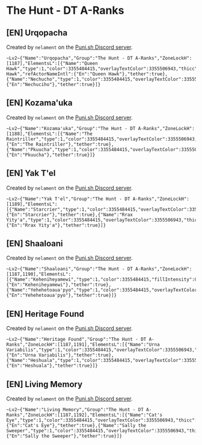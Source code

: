 # The Hunt - DT A-Ranks

## [EN] Urqopacha

Created by `nelament` on the [Puni.sh Discord server](https://discord.gg/Zzrcc8kmvy).

```
~Lv2~{"Name":"Urqopacha","Group":"The Hunt - DT A-Ranks","ZoneLockH":[1187],"ElementsL":[{"Name":"Queen Hawk","type":1,"color":3355484415,"overlayTextColor":3355506943,"thicc":3.0,"refActorName":"Queen Hawk","refActorNameIntl":{"En":"Queen Hawk"},"tether":true},{"Name":"Nechucho","type":1,"color":3355484415,"overlayTextColor":3355506943,"thicc":3.0,"refActorNameIntl":{"En":"Nechuciho"},"tether":true}]}
```

## [EN] Kozama'uka

Created by `nelament` on the [Puni.sh Discord server](https://discord.gg/Zzrcc8kmvy).

```
~Lv2~{"Name":"Kozama'uka","Group":"The Hunt - DT A-Ranks","ZoneLockH":[1188],"ElementsL":[{"Name":"The Raintriller","type":1,"color":3355484415,"overlayTextColor":3355506943,"thicc":3.0,"refActorNameIntl":{"En":"The Raintriller"},"tether":true},{"Name":"Pkuucha","type":1,"color":3355484415,"overlayTextColor":3355506943,"thicc":3.0,"refActorNameIntl":{"En":"Pkuucha"},"tether":true}]}
```

## [EN] Yak T'el

Created by `nelament` on the [Puni.sh Discord server](https://discord.gg/Zzrcc8kmvy).

```
~Lv2~{"Name":"Yak T'el","Group":"The Hunt - DT A-Ranks","ZoneLockH":[1189],"ElementsL":[{"Name":"Starcrier","type":1,"color":3355484415,"overlayTextColor":3355506943,"thicc":3.0,"refActorNameIntl":{"En":"Starcrier"},"tether":true},{"Name":"Rrax Yity'a","type":1,"color":3355484415,"overlayTextColor":3355506943,"thicc":3.0,"refActorNameIntl":{"En":"Rrax Yity'a"},"tether":true}]}
```

## [EN] Shaaloani

Created by `nelament` on the [Puni.sh Discord server](https://discord.gg/Zzrcc8kmvy).

```
~Lv2~{"Name":"Shaaloani","Group":"The Hunt - DT A-Ranks","ZoneLockH":[1187,1190],"ElementsL":[{"Name":"Keheniheyamewi","type":1,"color":3355484415,"fillIntensity":0.5,"originFillColor":1677762815,"endFillColor":1677762815,"overlayTextColor":3355506943,"thicc":3.0,"refActorNameIntl":{"En":"Keheniheyamewi"},"tether":true},{"Name":"Yehehetoaua'pyo","type":1,"color":3355484415,"overlayTextColor":3355506943,"thicc":3.0,"refActorNameIntl":{"En":"Yehehetoaua'pyo"},"tether":true}]}
```

## [EN] Heritage Found

Created by `nelament` on the [Puni.sh Discord server](https://discord.gg/Zzrcc8kmvy).

```
~Lv2~{"Name":"Heritage Found","Group":"The Hunt - DT A-Ranks","ZoneLockH":[1187,1191],"ElementsL":[{"Name":"Urna Variabilis","type":1,"color":3355484415,"overlayTextColor":3355506943,"thicc":3.0,"refActorNameIntl":{"En":"Urna Variabilis"},"tether":true},{"Name":"Heshuala","type":1,"color":3355484415,"overlayTextColor":3355506943,"thicc":3.0,"refActorNameIntl":{"En":"Heshuala"},"tether":true}]}
```

## [EN] Living Memory

Created by `nelament` on the [Puni.sh Discord server](https://discord.gg/Zzrcc8kmvy).

```
~Lv2~{"Name":"Living Memory","Group":"The Hunt - DT A-Ranks","ZoneLockH":[1187,1192],"ElementsL":[{"Name":"Cat's Eye","type":1,"color":3355484415,"overlayTextColor":3355506943,"thicc":3.0,"refActorNameIntl":{"En":"Cat's Eye"},"tether":true},{"Name":"Sally the Sweeper","type":1,"color":3355484415,"overlayTextColor":3355506943,"thicc":3.0,"refActorNameIntl":{"En":"Sally the Sweeper"},"tether":true}]}
```
